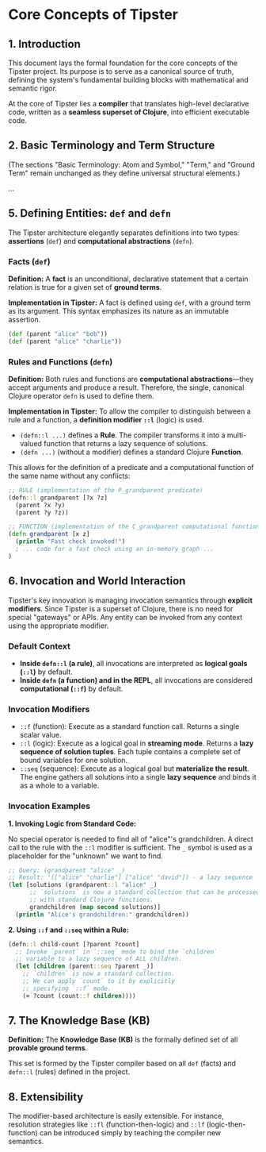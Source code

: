 # Core Concepts of Tipster

## 1. Introduction

This document lays the formal foundation for the core concepts of the Tipster project. Its purpose is to serve as a canonical source of truth, defining the system's fundamental building blocks with mathematical and semantic rigor.

At the core of Tipster lies a **compiler** that translates high-level declarative code, written as a **seamless superset of Clojure**, into efficient executable code.

## 2. Basic Terminology and Term Structure

(The sections "Basic Terminology: Atom and Symbol," "Term," and "Ground Term" remain unchanged as they define universal structural elements.)

...

## 5. Defining Entities: `def` and `defn`

The Tipster architecture elegantly separates definitions into two types: **assertions** (`def`) and **computational abstractions** (`defn`).

### Facts (`def`)

**Definition:** A **fact** is an unconditional, declarative statement that a certain relation is true for a given set of **ground terms**.

**Implementation in Tipster:** A fact is defined using `def`, with a ground term as its argument. This syntax emphasizes its nature as an immutable assertion.

```clojure
(def (parent "alice" "bob"))
(def (parent "alice" "charlie"))
```

### Rules and Functions (`defn`)

**Definition:** Both rules and functions are **computational abstractions**—they accept arguments and produce a result. Therefore, the single, canonical Clojure operator `defn` is used to define them.

**Implementation in Tipster:** To allow the compiler to distinguish between a rule and a function, a **definition modifier `::l`** (logic) is used.

*   `(defn::l ...)` defines a **Rule**. The compiler transforms it into a multi-valued function that returns a lazy sequence of solutions.
*   `(defn ...)` (without a modifier) defines a standard Clojure **Function**.

This allows for the definition of a predicate and a computational function of the same name without any conflicts:

```clojure
;; RULE (implementation of the P_grandparent predicate)
(defn::l grandparent [?x ?z]
  (parent ?x ?y)
  (parent ?y ?z))

;; FUNCTION (implementation of the C_grandparent computational function)
(defn grandparent [x z]
  (println "Fast check invoked!")
  ; ... code for a fast check using an in-memory graph ...
)
```

## 6. Invocation and World Interaction

Tipster's key innovation is managing invocation semantics through **explicit modifiers**. Since Tipster is a superset of Clojure, there is no need for special "gateways" or APIs. Any entity can be invoked from any context using the appropriate modifier.

### Default Context

*   **Inside `defn::l` (a rule)**, all invocations are interpreted as **logical goals (`::l`)** by default.
*   **Inside `defn` (a function) and in the REPL**, all invocations are considered **computational (`::f`)** by default.

### Invocation Modifiers

*   `::f` (function): Execute as a standard function call. Returns a single scalar value.
*   `::l` (logic): Execute as a logical goal in **streaming mode**. Returns a **lazy sequence of solution tuples**. Each tuple contains a complete set of bound variables for one solution.
*   `::seq` (sequence): Execute as a logical goal but **materialize the result**. The engine gathers all solutions into a single **lazy sequence** and binds it as a whole to a variable.

### Invocation Examples

**1. Invoking Logic from Standard Code:**

No special operator is needed to find all of "alice"'s grandchildren. A direct call to the rule with the `::l` modifier is sufficient. The `_` symbol is used as a placeholder for the "unknown" we want to find.

```clojure
;; Query: (grandparent "alice" _)
;; Result: '(["alice" "charlie"] ["alice" "david"]) - a lazy sequence
(let [solutions (grandparent::l "alice" _)
      ;; `solutions` is now a standard collection that can be processed
      ;; with standard Clojure functions.
      grandchildren (map second solutions)]
  (println "Alice's grandchildren:" grandchildren))
```

**2. Using `::f` and `::seq` within a Rule:**

```clojure
(defn::l child-count [?parent ?count]
  ;; Invoke `parent` in `::seq` mode to bind the `children`
  ;; variable to a lazy sequence of ALL children.
  (let [children (parent::seq ?parent _)]
    ;; `children` is now a standard collection.
    ;; We can apply `count` to it by explicitly
    ;; specifying `::f` mode.
    (= ?count (count::f children))))
```

## 7. The Knowledge Base (KB)

**Definition:** The **Knowledge Base (KB)** is the formally defined set of all **provable ground terms**.

This set is formed by the Tipster compiler based on all `def` (facts) and `defn::l` (rules) defined in the project.

## 8. Extensibility

The modifier-based architecture is easily extensible. For instance, resolution strategies like `::fl` (function-then-logic) and `::lf` (logic-then-function) can be introduced simply by teaching the compiler new semantics. 
